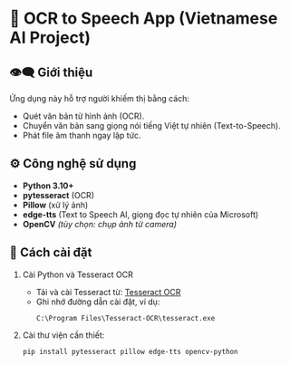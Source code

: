 # 📖 OCR to Speech App (Vietnamese AI Project)

## 👁️‍🗨️ Giới thiệu
Ứng dụng này hỗ trợ người khiếm thị bằng cách:
- Quét văn bản từ hình ảnh (OCR).
- Chuyển văn bản sang giọng nói tiếng Việt tự nhiên (Text-to-Speech).
- Phát file âm thanh ngay lập tức.

## ⚙️ Công nghệ sử dụng
- **Python 3.10+**
- **pytesseract** (OCR)
- **Pillow** (xử lý ảnh)
- **edge-tts** (Text to Speech AI, giọng đọc tự nhiên của Microsoft)
- **OpenCV** *(tùy chọn: chụp ảnh từ camera)*

## 🚀 Cách cài đặt
1. Cài Python và Tesseract OCR  
   - Tải và cài Tesseract từ: [Tesseract OCR](https://github.com/UB-Mannheim/tesseract/wiki)  
   - Ghi nhớ đường dẫn cài đặt, ví dụ:  
     ```
     C:\Program Files\Tesseract-OCR\tesseract.exe
     ```

2. Cài thư viện cần thiết:
   ```bash
   pip install pytesseract pillow edge-tts opencv-python
